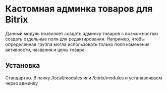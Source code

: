 Кастомная админка товаров для Bitrix
=======================================

Данный модуль позволяет создать админку товаров с возможностью создать отдельные поля для редактирования.
Например, чтобы определенная группа могла использовать только поля изменения активности, названия и цены товара.

Установка
-------
Стандартно. В папку /local/modules или /bitrix/modules и устанавливаем через админку